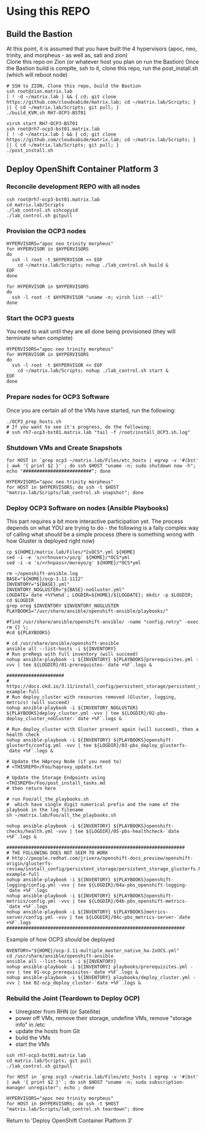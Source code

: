 # Using this REPO

## Build the Bastion 
At this point, it is assumed that you have built the 4 hypervisors (apoc, neo, trinity, and morpheus - as well as, sati and zion)  
Clone this repo on Zion (or whatever host you plan on run the Bastion)
Once the Bastion build is complte, ssh to it, clone this repo, run the post_install.sh (which will reboot node)  
```
# SSH to ZION, Clone this repo, build the Bastion
ssh root@zion.matrix.lab
[ ! -d ~/matrix.lab ] && { cd; git clone https://github.com/cloudxabide/matrix.lab; cd ~/matrix.lab/Scripts; } || { cd ~/matrix.lab/Scripts; git pull; }
./build_KVM.sh RH7-OCP3-BST01

virsh start RH7-OCP3-BST01
ssh root@rh7-ocp3-bst01.matrix.lab
[ ! -d ~/matrix.lab ] && { cd; git clone https://github.com/cloudxabide/matrix.lab; cd ~/matrix.lab/Scripts; } || { cd ~/matrix.lab/Scripts; git pull; }
./post_install.sh 
```

## Deploy OpenShift Container Platform 3
### Reconcile development REPO with all nodes
```
ssh root@rh7-ocp3-bst01.matrix.lab
cd matrix.lab/Scripts
./lab_control.sh sshcopyid
./lab_control.sh gitpull
```

### Provision the OCP3 nodes 
```
HYPERVISORS="apoc neo trinity morpheus"
for HYPERVISOR in $HYPERVISORS
do
  ssh -l root -t $HYPERVISOR << EOF
    cd ~/matrix.lab/Scripts; nohup ./lab_control.sh build &
EOF
done

for HYPERVISOR in $HYPERVISORS
do
  ssh -l root -t $HYPERVISOR "uname -n; virsh list --all"
done
```
### Start the OCP3 guests
You need to wait until they are all done being provisioned (they will terminate when complete)
```
HYPERVISORS="apoc neo trinity morpheus"
for HYPERVISOR in $HYPERVISORS    
do
  ssh -l root -t $HYPERVISOR << EOF
    cd ~/matrix.lab/Scripts; nohup ./lab_control.sh start &
EOF
done
```

### Prepare nodes for OCP3 Software
Once you are certain all of the VMs have started, run the following:
```
./OCP3_prep_hosts.sh
# If you want to see it's progress, do the following: 
# ssh rh7-ocp3-bst01.matrix.lab "tail -f /root/install_OCP3.sh.log"
```

### Shutdown VMs and Create Snapshots
```
for HOST in `grep ocp3 ~/matrix.lab/Files/etc_hosts | egrep -v '#|bst' | awk '{ print $2 }'`; do ssh $HOST "uname -n; sudo shutdown now -h"; echo "#########################"; done

HYPERVISORS="apoc neo trinity morpheus"
for HOST in $HYPERVISORS; do ssh -t $HOST "matrix.lab/Scripts/lab_control.sh snapshot"; done
```

### Deploy OCP3 Software on nodes (Ansible Playbooks)
This part requires a bit more interactive participation yet.  The process depends on what YOU are trying to do - the following is a faily complex way of calling what *should* be a simple process (there is something wrong with how Gluster is deployed right now)
```
cp ${HOME}/matrix.lab/Files/*2xOCS*.yml ${HOME} 
sed -i -e 's/<rhnuser>/yo/g' ${HOME}/*OCS*yml
sed -i -e 's/<rhnpass>/moreyo/g' ${HOME}/*OCS*yml

rm ~/openshift-ansible.log
BASE="${HOME}/ocp-3.11-1112"
INVENTORY="${BASE}.yml"
INVENTORY_NOGLUSTER="${BASE}-noGluster.yml"
LOGDATE=`date +%Y%m%d`; LOGDIR=${HOME}/${LOGDATE}; mkdir -p $LOGDIR; cd $LOGDIR
grep oreg $INVENTORY $INVENTORY_NOGLUSTER
PLAYBOOKS="/usr/share/ansible/openshift-ansible/playbooks/"

#find /usr/share/ansible/openshift-ansible/ -name "config.retry" -exec rm {} \;
#cd ${PLAYBOOKS}

# cd /usr/share/ansible/openshift-ansible
ansible all --list-hosts -i ${INVENTORY}
# Run preReqs with full inventory (will succeed)
nohup ansible-playbook -i ${INVENTORY} ${PLAYBOOKS}prerequisites.yml -vvv | tee ${LOGDIR}/01-prerequistes-`date +%F`.logs &

#####################
# https://docs.okd.io/3.11/install_config/persistent_storage/persistent_storage_glusterfs.html#install-example-full
# Run deploy_cluster with resources removed (Gluster, logging, metrics) (will succeed)
nohup ansible-playbook -i ${INVENTORY_NOGLUSTER} ${PLAYBOOKS}deploy_cluster.yml -vvv | tee ${LOGDIR}/02-pbs-deploy_cluster_noGluster-`date +%F`.logs &

# Run deploy_cluster with Gluster present again (will succeed), then a health check
nohup ansible-playbook -i ${INVENTORY} ${PLAYBOOKS}openshift-glusterfs/config.yml -vvv | tee ${LOGDIR}/03-pbs_deploy_glusterfs-`date +%F`.logs &

# Update the HAproxy Node (if you need to)
# <THISREPO>/Foo/haproxy_update.txt

# Update the Storage Endpoints using <THISREPO>/Foo/post_install_tasks.md
# then return here

# run Foo/all_the_playbooks.sh
#  which have single digit numerical prefix and the name of the playbook in the log filename
sh ~/matrix.lab/Foo/all_the_playbooks.sh

nohup ansible-playbook -i ${INVENTORY} ${PLAYBOOKS}openshift-checks/health.yml -vvv | tee ${LOGDIR}/05-pbs-healthcheck-`date +%F`.logs &

#################################################################
# THE FOLLOWING DOES NOT SEEM TO WORK
# http://people.redhat.com/jrivera/openshift-docs_preview/openshift-origin/glusterfs-review/install_config/persistent_storage/persistent_storage_glusterfs.html#install-example-full
nohup ansible-playbook -i ${INVENTORY} ${PLAYBOOKS}openshift-logging/config.yml -vvv | tee ${LOGDIR}/04a-pbs_openshift-logging-`date +%F`.logs
nohup ansible-playbook -i ${INVENTORY} ${PLAYBOOKS}openshift-metrics/config.yml -vvv | tee ${LOGDIR}/04b-pbs_openshift-metrics-`date +%F`.logs
nohup ansible-playbook -i ${INVENTORY} ${PLAYBOOKS}metrics-server/config.yml -vvv | tee ${LOGDIR}/04c-pbs_metrics-server-`date +%F`.logs
#################################################################

```

Example of how OCP3 *should* be deployed
```
NVENTORY="${HOME}/ocp-3.11-multiple_master_native_ha-2xOCS.yml"
cd /usr/share/ansible/openshift-ansible
ansible all --list-hosts -i ${INVENTORY}
nohup ansible-playbook -i ${INVENTORY} playbooks/prerequisites.yml -vvv | tee 01-ocp_prerequisites-`date +%F`.logs &
nohup ansible-playbook -i ${INVENTORY} playbooks/deploy_cluster.yml -vvv | tee 02-ocp_deploy_cluster-`date +%F`.logs &
```

### Rebuild the Joint (Teardown to Deploy OCP)
- Unregister from RHN (or Satellite)
- power off VMs, remove their storage, undefine VMs, remove "storage info" in /etc
- update the hosts from Git
- build the VMs
- start the VMs
```
ssh rh7-ocp3-bst01.matrix.lab
cd matrix.lab/Scripts; git pull
./lab_control.sh gitpull

for HOST in `grep ocp3 ~/matrix.lab/Files/etc_hosts | egrep -v '#|bst' | awk '{ print $2 }'`; do ssh $HOST "uname -n; sudo subscription-manager unregister"; echo ; done

HYPERVISORS="apoc neo trinity morpheus"
for HOST in $HYPERVISORS; do ssh -t $HOST "matrix.lab/Scripts/lab_control.sh teardown"; done
```
Return to 'Deploy OpenShift Container Platform 3' 

